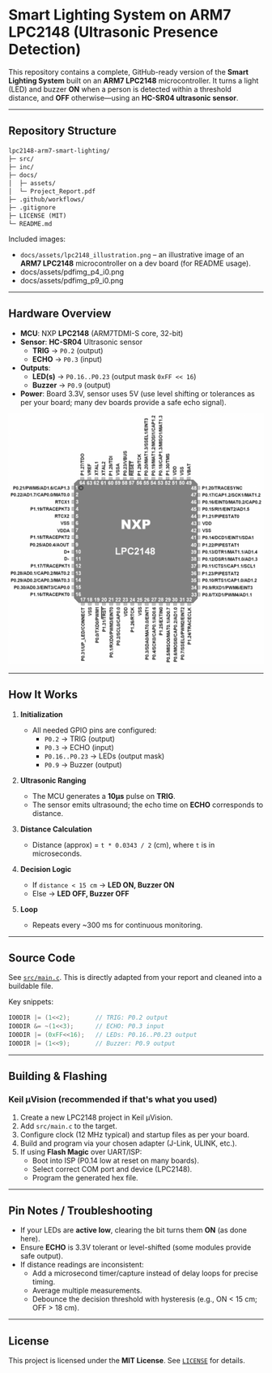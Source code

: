 # Smart Lighting System on ARM7 LPC2148 (Ultrasonic Presence Detection)

This repository contains a complete, GitHub-ready version of the **Smart Lighting System** built on an **ARM7 LPC2148** microcontroller. It turns a light (LED) and buzzer **ON** when a person is detected within a threshold distance, and **OFF** otherwise—using an **HC-SR04 ultrasonic sensor**.

---

## Repository Structure

```
lpc2148-arm7-smart-lighting/
├─ src/                 
├─ inc/                              
├─ docs/
│  ├─ assets/           
│  └─ Project_Report.pdf
├─ .github/workflows/   
├─ .gitignore
├─ LICENSE (MIT)
└─ README.md
```

Included images:
- `docs/assets/lpc2148_illustration.png` – an illustrative image of an **ARM7 LPC2148** microcontroller on a dev board (for README usage).
- docs/assets/pdfimg_p4_i0.png
- docs/assets/pdfimg_p9_i0.png

---

## Hardware Overview

- **MCU**: NXP **LPC2148** (ARM7TDMI-S core, 32-bit)
- **Sensor**: **HC-SR04** Ultrasonic sensor  
  - **TRIG** → `P0.2` (output)  
  - **ECHO** → `P0.3` (input)
- **Outputs**:  
  - **LED(s)** → `P0.16..P0.23` (output mask `0xFF << 16`)  
  - **Buzzer** → `P0.9` (output)
- **Power**: Board 3.3V, sensor uses 5V (use level shifting or tolerances as per your board; many dev boards provide a safe echo signal).

<p align="center">
  <img src="docs/assets/lpc2148_illustration.png" alt="ARM7 LPC2148 dev board illustration" width="720">
</p>

---

## How It Works

1. **Initialization**  
   - All needed GPIO pins are configured:
     - `P0.2` → TRIG (output)
     - `P0.3` → ECHO (input)
     - `P0.16..P0.23` → LEDs (output mask)
     - `P0.9` → Buzzer (output)

2. **Ultrasonic Ranging**  
   - The MCU generates a **10µs** pulse on **TRIG**.  
   - The sensor emits ultrasound; the echo time on **ECHO** corresponds to distance.

3. **Distance Calculation**  
   - Distance (approx) = `t * 0.0343 / 2` (cm), where `t` is in microseconds.

4. **Decision Logic**  
   - If `distance < 15 cm` → **LED ON, Buzzer ON**  
   - Else → **LED OFF, Buzzer OFF**

5. **Loop**  
   - Repeats every ~300 ms for continuous monitoring.

---

## Source Code

See [`src/main.c`](src/main.c). This is directly adapted from your report and cleaned into a buildable file.

Key snippets:
```c
IO0DIR |= (1<<2);       // TRIG: P0.2 output
IO0DIR &= ~(1<<3);      // ECHO: P0.3 input
IO0DIR |= (0xFF<<16);   // LEDs: P0.16..P0.23 output
IO0DIR |= (1<<9);       // Buzzer: P0.9 output
```

---

## Building & Flashing

###  Keil µVision (recommended if that's what you used)
1. Create a new LPC2148 project in Keil µVision.
2. Add `src/main.c` to the target.
3. Configure clock (12 MHz typical) and startup files as per your board.
4. Build and program via your chosen adapter (J-Link, ULINK, etc.).
5. If using **Flash Magic** over UART/ISP:
   - Boot into ISP (P0.14 low at reset on many boards).
   - Select correct COM port and device (LPC2148).
   - Program the generated hex file.

---

## Pin Notes / Troubleshooting

- If your LEDs are **active low**, clearing the bit turns them **ON** (as done here).
- Ensure **ECHO** is 3.3V tolerant or level-shifted (some modules provide safe output).  
- If distance readings are inconsistent:
  - Add a microsecond timer/capture instead of delay loops for precise timing.
  - Average multiple measurements.
  - Debounce the decision threshold with hysteresis (e.g., ON < 15 cm; OFF > 18 cm).

---


## License

This project is licensed under the **MIT License**. See [`LICENSE`](LICENSE) for details.

